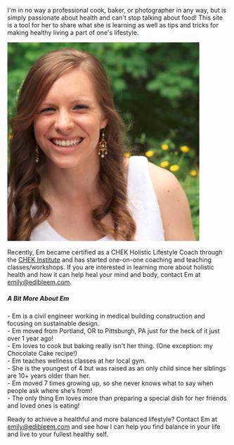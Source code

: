 
I'm in no way a professional cook, baker, or photographer in any way, but is simply passionate about health and can't stop talking about food! This site is a tool for her to share what she is learning as well as tips and tricks for making healthy living a part of one's lifestyle.

![Capture.JPG](/content/Capture.JPG)


Recently, Em became certified as a CHEK Holistic Lifestyle Coach through the [CHEK Institute](http://chekinstitute.com) and has started one-on-one coaching and teaching classes/workshops. If you are interested in learning more about holistic health and how it can help heal your mind and body, contact Em at <emily@edibleem.com>.


##### A Bit More About Em
\- Em is a civil engineer working in medical building construction and focusing on sustainable design.  
\- Em moved from Portland, OR to Pittsburgh, PA just for the heck of it just over 1 year ago!  
\- Em loves to cook but baking really isn't her thing. (One exception: my Chocolate Cake recipe!)  
\- Em teaches wellness classes at her local gym.  
\- She is the youngest of 4 but was raised as an only child since her siblings are 10+ years older than her.  
\- Em moved 7 times growing up, so she never knows what to say when people ask where she’s from!  
\- The only thing Em loves more than preparing a special dish for her friends and loved ones is eating!  


Ready to achieve a healthful and more balanced lifestyle? Contact Em at <emily@edibleem.com> and see how I can help you find balance in your life and live to your fullest healthy self.
